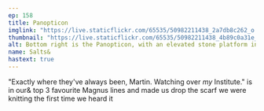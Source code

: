 ```yaml
---
ep: 158
title: Panopticon
imglink: "https://live.staticflickr.com/65535/50982211438_2a7db8c262_o.jpg"
thumbnail: "https://live.staticflickr.com/65535/50982211438_4b89c0a31e_q.jpg"
alt: Bottom right is the Panopticon, with an elevated stone platform in the middle and three rows of gated prison cells surrounding it. A stick figure obscured by wisps of fog stands at the bottom of the platform, while another figure climbs the steps of the platform towards another figure is sitting on a throne. A final figure with an eye above its head stands in the bottom left. In the other half of the picture is the quote: "Exactly where they've always been, Martin. Watching over my Institute." Every letter with a loop has an eye in it, except for the "a" in "Martin". There are several stylised eyes around this. Diagonally dividing these halves is a kitchen knife with a broken blade with the word "Panopticon" on it.
name: Salts&
hastext: true
---
```

"Exactly where they've always been, Martin. Watching over *my* Institute." is in our& top 3 favourite Magnus lines and made us drop the scarf we were knitting the first time we heard it